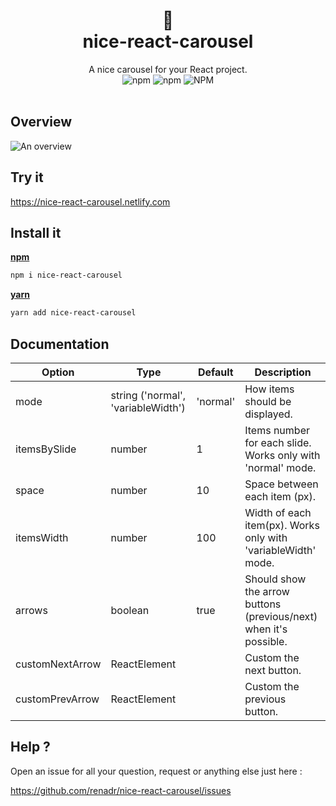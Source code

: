 <div align="center">
  <h1>
    🎠
    <br />
    nice-react-carousel
  </h1>
  A nice carousel for your React project. 
  <br />
  <img alt="npm" src="https://img.shields.io/npm/v/nice-react-carousel">
  <img alt="npm" src="https://img.shields.io/npm/dt/nice-react-carousel">
  <img alt="NPM" src="https://img.shields.io/npm/l/nice-react-carousel">
  <br />
  <br />
</div>

## Overview

![An overview](http://adrienlemaire.fr/video1-nice-react-carousel.gif "Logo Title Text 1")


## Try it

https://nice-react-carousel.netlify.com

## Install it

**[npm](https://www.npmjs.com/package/nice-react-carousel)**

```bash
npm i nice-react-carousel
```

**[yarn](https://yarnpkg.com/package/nice-react-carousel)**

```bash
yarn add nice-react-carousel
```

## Documentation

| Option          | Type                               | Default  | Description                                                       |
| --------------- | ---------------------------------- | -------- | ----------------------------------------------------------------- |
| mode            | string ('normal', 'variableWidth') | 'normal' | How items should be displayed.                                    |
| itemsBySlide    | number                             | 1        | Items number for each slide. Works only with 'normal' mode.       |
| space           | number                             | 10       | Space between each item (px).                                     |
| itemsWidth      | number                             | 100      | Width of each item(px). Works only with 'variableWidth' mode.     |
| arrows          | boolean                            | true     | Should show the arrow buttons (previous/next) when it's possible. |
| customNextArrow | ReactElement                       |          | Custom the next button.                                           |
| customPrevArrow | ReactElement                       |          | Custom the previous button.                                       |

## Help ?

Open an issue for all your question, request or anything else just here :

https://github.com/renadr/nice-react-carousel/issues
